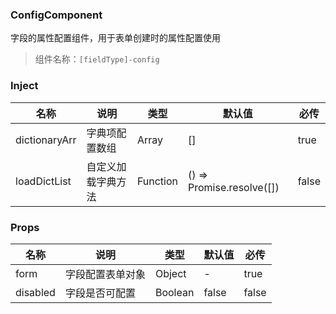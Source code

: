 ### ConfigComponent
字段的属性配置组件，用于表单创建时的属性配置使用

> 组件名称：`[fieldType]-config`

### Inject

| 名称 | 说明 | 类型 | 默认值 | 必传 |
| - | - | - | - | - |
| dictionaryArr | 字典项配置数组 | Array | [] | true |
| loadDictList | 自定义加载字典方法 | Function | () => Promise.resolve([]) | false |

### Props

| 名称 | 说明 | 类型 | 默认值 | 必传 |
| - | - | - | - | - |
| form | 字段配置表单对象 | Object | - | true |
| disabled | 字段是否可配置 | Boolean | false | false |

